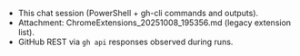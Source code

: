 - This chat session (PowerShell + gh-cli commands and outputs).
- Attachment: ChromeExtensions_20251008_195356.md (legacy extension list).
- GitHub REST via `gh api` responses observed during runs.
